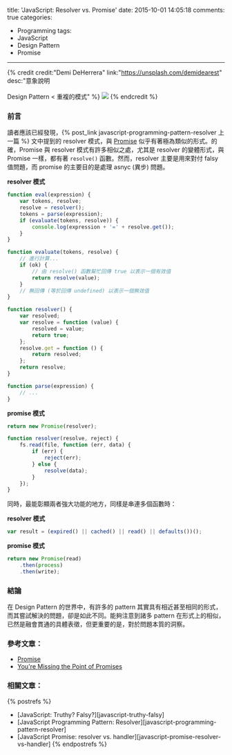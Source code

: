 title: 'JavaScript: Resolver vs. Promise'
date: 2015-10-01 14:05:18
comments: true
categories:
  - Programming
tags:
  - JavaScript
  - Design Pattern
  - Promise
---
{% credit credit:"Demi DeHerrera" link:"https://unsplash.com/demidearest" desc:"意象說明<br><br>Design Pattern < 重複的模式" %}
![](https://images.unsplash.com/photo-1429308755210-25a272addeb3?fit=crop&fm=jpg&h=800&q=80&w=1200)
{% endcredit %}

### 前言

讀者應該已經發現，{% post_link javascript-programming-pattern-resolver 上一篇 %} 文中提到的 resolver 模式，與 [Promise][promise] 似乎有著極為類似的形式。的確，Promise 與 resolver 模式有許多相似之處，尤其是 resolver 的變體形式，與 Promise 一樣，都有著 `resolve()` 函數。然而，resolver 主要是用來對付 falsy 值問題，而 promise 的主要目的是處理 asnyc (異步) 問題。

<!-- more -->

__resolver 模式__

``` js
function eval(expression) {
    var tokens, resolve;
    resolve = resolver();
    tokens = parse(expression);
    if (evaluate(tokens, resolve)) {
        console.log(expression + '=' + resolve.get());
    }
}

function evaluate(tokens, resolve) {
    // 進行計算...
    if (ok) {
        // 由 resolve() 函數幫忙回傳 true 以表示一個有效值
        return resolve(value);
    }
    // 無回傳 (等於回傳 undefined) 以表示一個無效值
}

function resolver() {
    var resolved;
    var resolve = function (value) {
        resolved = value;
        return true;
    };
    resolve.get = function () {
        return resolved;
    };
    return resolve;
}

function parse(expression) {
    // ...
}
```

__promise 模式__

``` js
return new Promise(resolver);

function resolver(resolve, reject) {
    fs.read(file, function (err, data) {
        if (err) {
            reject(err);
        } else {
            resolve(data);
        }
    });
}
```

同時，最能彰顯兩者強大功能的地方，同樣是串連多個函數時：

__resolver 模式__

``` js
var result = (expired() || cached() || read() || defaults())();
```

__promise 模式__

``` js
return new Promise(read)
    .then(process)
    .then(write);
```

### 結論

在 Design Pattern 的世界中，有許多的 pattern 其實具有相近甚至相同的形式，而其嘗試解決的問題，卻是如此不同。能夠注意到諸多 pattern 在形式上的相似，已然是融會貫通的具體表徵，但更重要的是，對於問題本質的洞察。

### 參考文章：

* [Promise][promise]
* [You're Missing the Point of Promises][point-of-promise]

### 相關文章：

<!-- cross references -->

{% postrefs %}
* [JavaScript: Truthy? Falsy?][javascript-truthy-falsy]
* [JavaScript Programming Pattern: Resolver][javascript-programming-pattern-resolver]
* [JavaScript Promise: resolver vs. handler][javascript-promise-resolver-vs-handler]
{% endpostrefs %}

<!-- external references -->

[promise]: https://developer.mozilla.org/en-US/docs/Web/JavaScript/Reference/Global_Objects/Promise
[point-of-promise]: https://blog.domenic.me/youre-missing-the-point-of-promises/ "You're Missing the Point of Promises"
